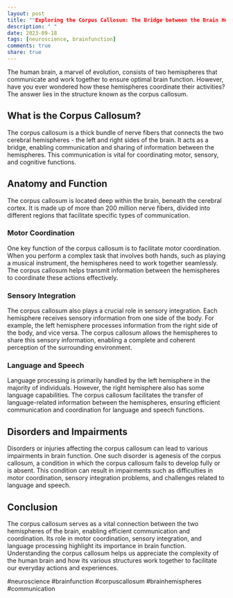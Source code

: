 ```yaml
---
layout: post
title: ""Exploring the Corpus Callosum: The Bridge between the Brain Hemispheres""
description: " "
date: 2023-09-18
tags: [neuroscience, brainfunction]
comments: true
share: true
---
```


The human brain, a marvel of evolution, consists of two hemispheres that communicate and work together to ensure optimal brain function. However, have you ever wondered how these hemispheres coordinate their activities? The answer lies in the structure known as the corpus callosum.

## What is the Corpus Callosum?

The corpus callosum is a thick bundle of nerve fibers that connects the two cerebral hemispheres - the left and right sides of the brain. It acts as a bridge, enabling communication and sharing of information between the hemispheres. This communication is vital for coordinating motor, sensory, and cognitive functions.

## Anatomy and Function

The corpus callosum is located deep within the brain, beneath the cerebral cortex. It is made up of more than 200 million nerve fibers, divided into different regions that facilitate specific types of communication.

### Motor Coordination

One key function of the corpus callosum is to facilitate motor coordination. When you perform a complex task that involves both hands, such as playing a musical instrument, the hemispheres need to work together seamlessly. The corpus callosum helps transmit information between the hemispheres to coordinate these actions effectively.

### Sensory Integration

The corpus callosum also plays a crucial role in sensory integration. Each hemisphere receives sensory information from one side of the body. For example, the left hemisphere processes information from the right side of the body, and vice versa. The corpus callosum allows the hemispheres to share this sensory information, enabling a complete and coherent perception of the surrounding environment.

### Language and Speech

Language processing is primarily handled by the left hemisphere in the majority of individuals. However, the right hemisphere also has some language capabilities. The corpus callosum facilitates the transfer of language-related information between the hemispheres, ensuring efficient communication and coordination for language and speech functions.

## Disorders and Impairments

Disorders or injuries affecting the corpus callosum can lead to various impairments in brain function. One such disorder is agenesis of the corpus callosum, a condition in which the corpus callosum fails to develop fully or is absent. This condition can result in impairments such as difficulties in motor coordination, sensory integration problems, and challenges related to language and speech.

## Conclusion

The corpus callosum serves as a vital connection between the two hemispheres of the brain, enabling efficient communication and coordination. Its role in motor coordination, sensory integration, and language processing highlight its importance in brain function. Understanding the corpus callosum helps us appreciate the complexity of the human brain and how its various structures work together to facilitate our everyday actions and experiences.

#neuroscience #brainfunction #corpuscallosum #brainhemispheres #communication